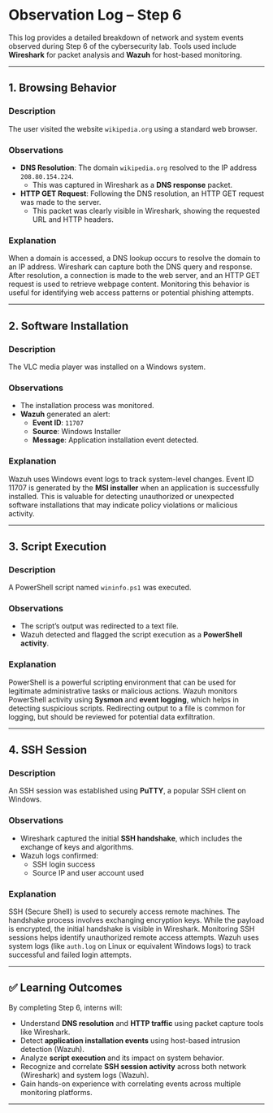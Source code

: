 # Observation Log – Step 6

This log provides a detailed breakdown of network and system events observed during Step 6 of the cybersecurity lab. Tools used include **Wireshark** for packet analysis and **Wazuh** for host-based monitoring.

---

## **1. Browsing Behavior**

### Description
The user visited the website `wikipedia.org` using a standard web browser.

### Observations
- **DNS Resolution**: The domain `wikipedia.org` resolved to the IP address `208.80.154.224`.
  - This was captured in Wireshark as a **DNS response** packet.
- **HTTP GET Request**: Following the DNS resolution, an HTTP GET request was made to the server.
  - This packet was clearly visible in Wireshark, showing the requested URL and HTTP headers.

### Explanation
When a domain is accessed, a DNS lookup occurs to resolve the domain to an IP address. Wireshark can capture both the DNS query and response. After resolution, a connection is made to the web server, and an HTTP GET request is used to retrieve webpage content. Monitoring this behavior is useful for identifying web access patterns or potential phishing attempts.

---

## **2. Software Installation**

### Description
The VLC media player was installed on a Windows system.

### Observations
- The installation process was monitored.
- **Wazuh** generated an alert:
  - **Event ID**: `11707`
  - **Source**: Windows Installer
  - **Message**: Application installation event detected.

### Explanation
Wazuh uses Windows event logs to track system-level changes. Event ID 11707 is generated by the **MSI installer** when an application is successfully installed. This is valuable for detecting unauthorized or unexpected software installations that may indicate policy violations or malicious activity.

---

## **3. Script Execution**

### Description
A PowerShell script named `wininfo.ps1` was executed.

### Observations
- The script’s output was redirected to a text file.
- Wazuh detected and flagged the script execution as a **PowerShell activity**.

### Explanation
PowerShell is a powerful scripting environment that can be used for legitimate administrative tasks or malicious actions. Wazuh monitors PowerShell activity using **Sysmon** and **event logging**, which helps in detecting suspicious scripts. Redirecting output to a file is common for logging, but should be reviewed for potential data exfiltration.

---

## **4. SSH Session**

### Description
An SSH session was established using **PuTTY**, a popular SSH client on Windows.

### Observations
- Wireshark captured the initial **SSH handshake**, which includes the exchange of keys and algorithms.
- Wazuh logs confirmed:
  - SSH login success
  - Source IP and user account used

### Explanation
SSH (Secure Shell) is used to securely access remote machines. The handshake process involves exchanging encryption keys. While the payload is encrypted, the initial handshake is visible in Wireshark. Monitoring SSH sessions helps identify unauthorized remote access attempts. Wazuh uses system logs (like `auth.log` on Linux or equivalent Windows logs) to track successful and failed login attempts.

---

## ✅ Learning Outcomes

By completing Step 6, interns will:

- Understand **DNS resolution** and **HTTP traffic** using packet capture tools like Wireshark.
- Detect **application installation events** using host-based intrusion detection (Wazuh).
- Analyze **script execution** and its impact on system behavior.
- Recognize and correlate **SSH session activity** across both network (Wireshark) and system logs (Wazuh).
- Gain hands-on experience with correlating events across multiple monitoring platforms.

---
